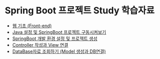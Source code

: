 # Spring Boot 프로젝트 Study 학습자료
 - [웹 기초 (Front-end)](https://github.com/ttaengz/spring-study/blob/main/docs/00%20%EC%9B%B9%20%EA%B8%B0%EC%B4%88.md)
 - [Java 설정 및 SpringBoot 프로젝트 구동시켜보기](https://github.com/ttaengz/spring-study/blob/main/docs/01%20Java%EC%84%A4%EC%A0%95%20%EB%B0%8F%20SpringBoot%20%EA%B5%AC%EB%8F%99%EC%8B%9C%EC%BC%9C%EB%B3%B4%EA%B8%B0.md)
 - [SpringBoot 개발 환경 설정 및 프로젝트 생성](https://github.com/ttaengz/spring-study/blob/main/docs/02%20%EA%B0%9C%EB%B0%9C%20%ED%99%98%EA%B2%BD%20%EC%84%A4%EC%A0%95%EA%B3%BC%20%ED%94%84%EB%A1%9C%EC%A0%9D%ED%8A%B8%20%EC%83%9D%EC%84%B1.md)
- [Controller 작성과 View 연결](https://github.com/ttaengz/spring-study/blob/main/docs/03%20Controller%20%EC%9E%91%EC%84%B1%EA%B3%BC%20View%20%EC%97%B0%EA%B2%B0.md)
- [DataBase자료 조회하기 (Model 생성과 DB연결)](https://github.com/ttaengz/spring-study/blob/main/docs/04%20DataBase%EC%9E%90%EB%A3%8C%20%EC%A1%B0%ED%9A%8C%ED%95%98%EA%B8%B0%20(Model%20%EC%83%9D%EC%84%B1%EA%B3%BC%20DB%EC%97%B0%EA%B2%B0).md)
